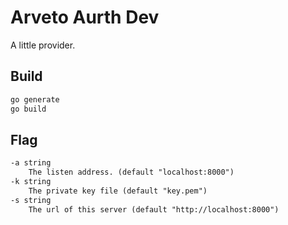 # Arveto Aurth Dev

A little provider.

## Build

```bash
go generate
go build
```

## Flag

```txt
-a string
	The listen address. (default "localhost:8000")
-k string
	The private key file (default "key.pem")
-s string
	The url of this server (default "http://localhost:8000")
```
